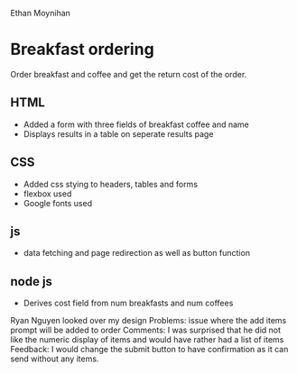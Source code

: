 Ethan Moynihan
# Breakfast ordering
Order breakfast and coffee and get the return cost of the order.


## HTML
- Added a form with three fields of breakfast coffee and name
- Displays results in a table on seperate results page
## CSS
- Added css stying to headers, tables and forms
- flexbox used
- Google fonts used
## js
- data fetching and page redirection as well as button function
## node js 
- Derives cost field from num breakfasts and num coffees

Ryan Nguyen looked over my design
Problems: issue where the add items prompt will be added to order
Comments: I was surprised that he did not like the numeric display of items and would have rather had a list of items
Feedback: I would change the submit button to have confirmation as it can send without any items.